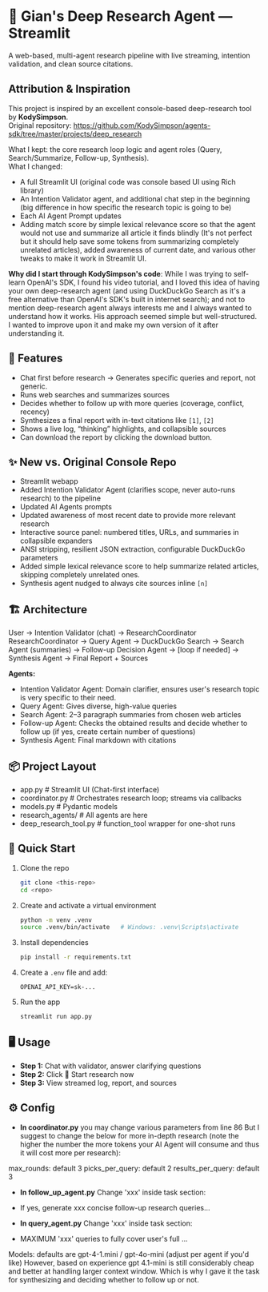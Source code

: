 # 🔎 Gian's Deep Research Agent — Streamlit

A web-based, multi-agent research pipeline with live streaming, intention validation, and clean source citations.

## Attribution & Inspiration
This project is inspired by an excellent console-based deep-research tool by **KodySimpson**.  
Original repository: https://github.com/KodySimpson/agents-sdk/tree/master/projects/deep_research  

What I kept: the core research loop logic and agent roles (Query, Search/Summarize, Follow-up, Synthesis).  
What I changed: 
- A full Streamlit UI (original code was console based UI using Rich library)
- An Intention Validator agent, and additional chat step in the beginning (big difference in how specific the research topic is going to be)
- Each AI Agent Prompt updates
- Adding match score by simple lexical relevance score so that the agent would not use and summarize all article it finds blindly (It's not perfect but it should help save some tokens from summarizing completely unrelated articles), added awareness of current date, and various other tweaks to make it work in Streamlit UI.

**Why did I start through KodySimpson's code**: While I was trying to self-learn OpenAI's SDK, I found his video tutorial, and I loved this idea of having your own deep-research agent (and using DuckDuckGo Search as it's a free alternative than OpenAI's SDK's built in internet search); and not to mention deep-research agent always interests me and I always wanted to understand how it works. His approach seemed simple but well-structured. I wanted to improve upon it and make my own version of it after understanding it.

## 🧭 Features
- Chat first before research -> Generates specific queries and report, not generic.
- Runs web searches and summarizes sources
- Decides whether to follow up with more queries (coverage, conflict, recency)
- Synthesizes a final report with in-text citations like `[1]`, `[2]`
- Shows a live log, “thinking” highlights, and collapsible sources
- Can download the report by clicking the download button.

## ✨ New vs. Original Console Repo
- Streamlit webapp
- Added Intention Validator Agent (clarifies scope, never auto-runs research) to the pipeline  
- Updated AI Agents prompts
- Updated awareness of most recent date to provide more relevant research  
- Interactive source panel: numbered titles, URLs, and summaries in collapsible expanders  
- ANSI stripping, resilient JSON extraction, configurable DuckDuckGo parameters  
- Added simple lexical relevance score to help summarize related articles, skipping completely unrelated ones.
- Synthesis agent nudged to always cite sources inline `[n]`  

## 🏗️ Architecture
User → Intention Validator (chat) → ResearchCoordinator
ResearchCoordinator → Query Agent → DuckDuckGo Search → Search Agent (summaries)
→ Follow-up Decision Agent → [loop if needed] → Synthesis Agent → Final Report + Sources

**Agents:**
- Intention Validator Agent: Domain clarifier, ensures user's research topic is very specific to their need.
- Query Agent: Gives diverse, high-value queries  
- Search Agent: 2–3 paragraph summaries from chosen web articles  
- Follow-up Agent: Checks the obtained results and decide whether to follow up (if yes, create certain number of questions)  
- Synthesis Agent: Final markdown with citations    

## 📦 Project Layout
- app.py # Streamlit UI (Chat-first interface)
- coordinator.py # Orchestrates research loop; streams via callbacks
- models.py # Pydantic models
- research_agents/ # All agents are here
- deep_research_tool.py # function_tool wrapper for one-shot runs

## 🚀 Quick Start
1. Clone the repo
    ```bash
    git clone <this-repo>
    cd <repo>
    ```
2. Create and activate a virtual environment
    ```bash
    python -m venv .venv
    source .venv/bin/activate   # Windows: .venv\Scripts\activate
    ```
3. Install dependencies
    ```bash
    pip install -r requirements.txt
    ```
4. Create a `.env` file and add:
    ```
    OPENAI_API_KEY=sk-...
    ```
5. Run the app
    ```bash
    streamlit run app.py
    ```

## 🖥️ Usage
- **Step 1:** Chat with validator, answer clarifying questions
- **Step 2:** Click 🚀 Start research now
- **Step 3:** View streamed log, report, and sources

## ⚙️ Config
- **In coordinator.py** you may change various parameters from line 86
But I suggest to change the below for more in-depth research (note the higher the number the more tokens your AI Agent will consume and thus it will cost more per research):

max_rounds: default 3
picks_per_query: default 2
results_per_query: default 3

- **In follow_up_agent.py**
Change 'xxx' inside task section:
- If yes, generate xxx concise follow-up research queries...

- **In query_agent.py**
Change 'xxx' inside task section:
- MAXIMUM 'xxx' queries to fully cover user's full ...


Models: defaults are gpt-4-1.mini / gpt-4o-mini (adjust per agent if you'd like)
However, based on experience gpt 4.1-mini is still considerably cheap and better at handling larger context window. Which is why I gave it the task for synthesizing and deciding whether to follow up or not.